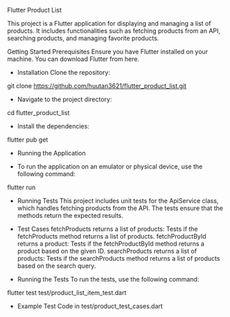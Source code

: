 Flutter Product List

This project is a Flutter application for displaying and managing a list of products. It includes functionalities such as fetching products from an API, searching products, and managing favorite products.

Getting Started
Prerequisites
Ensure you have Flutter installed on your machine. You can download Flutter from here.

- Installation
Clone the repository:

git clone <https://github.com/huutan3621/flutter_product_list.git>

- Navigate to the project directory:

cd flutter_product_list

- Install the dependencies:

flutter pub get

- Running the Application

- To run the application on an emulator or physical device, use the following command:

flutter run

- Running Tests
This project includes unit tests for the ApiService class, which handles fetching products from the API. The tests ensure that the methods return the expected results.

- Test Cases
fetchProducts returns a list of products: Tests if the fetchProducts method returns a list of products.
fetchProductById returns a product: Tests if the fetchProductById method returns a product based on the given ID.
searchProducts returns a list of products: Tests if the searchProducts method returns a list of products based on the search query.

- Running the Tests
To run the tests, use the following command:

flutter test test/product_list_item_test.dart

- Example Test Code in test/product_test_cases.dart
